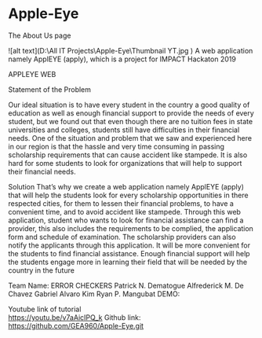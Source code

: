 # Apple-Eye
The About Us page

![alt text](D:\All IT Projects\Apple-Eye\Thumbnail YT.jpg ) 
A web application namely ApplEYE (apply), which is a project for IMPACT Hackaton 2019

APPLEYE WEB 

Statement of the Problem

Our ideal situation is to have every student in the country a good quality of education as well as enough financial support to provide the needs of every student, but we found out that even though there are no tuition fees in state universities and colleges, students still have difficulties in their financial needs. One of the situation and problem that we saw and experienced here in our region is that the hassle and very time consuming in passing scholarship requirements that can cause accident like stampede. It is also hard for some students to look for organizations that will help to support their financial needs.

Solution
That’s why we create a web application namely ApplEYE (apply) that will help the students look for every scholarship opportunities in there respected cities, for them to lessen their financial problems, to have a convenient time, and to avoid accident like stampede.
Through this web application, student who wants to look for financial assistance can find a provider, this also includes the requirements to be complied, the application form and schedule of examination. The scholarship providers can also notify the applicants through this application. It will be more convenient for the students to find financial assistance.
Enough financial support will help the students engage more in learning their field that will be needed by the country in the future

Team Name: ERROR CHECKERS
Patrick N. Dematogue
Alfrederick M. De Chavez
Gabriel Alvaro
Kim Ryan P. Mangubat
DEMO:

Youtube link of tutorial	
https://youtu.be/v7aAicIPQ_k
Github link:
https://github.com/GEA960/Apple-Eye.git
